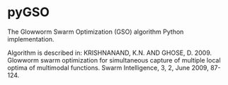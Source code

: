 # pyGSO

The Glowworm Swarm Optimization (GSO) algorithm Python implementation.

Algorithm is described in:
KRISHNANAND, K.N. AND GHOSE, D. 2009.
Glowworm swarm optimization for simultaneous capture of multiple local
optima of multimodal functions. Swarm Intelligence, 3, 2, June 2009,
87-124.
